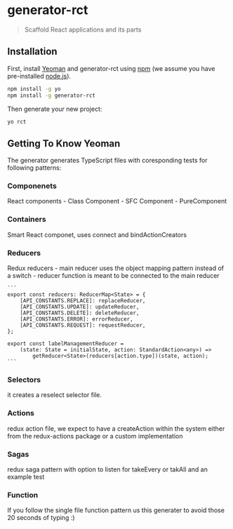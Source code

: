 # generator-rct
> Scaffold React applications and its parts

## Installation

First, install [Yeoman](http://yeoman.io) and generator-rct using [npm](https://www.npmjs.com/) (we assume you have pre-installed [node.js](https://nodejs.org/)).

```bash
npm install -g yo
npm install -g generator-rct
```

Then generate your new project:

```bash
yo rct
```

## Getting To Know Yeoman

The generator generates TypeScript files with coresponding tests for following patterns:

### Componenets
React components
	- Class Component
	- SFC Component
	- PureComponent

### Containers
Smart React componet, uses connect and bindActionCreators

### Reducers
Redux reducers
	- main reducer uses the object mapping pattern instead of a switch
	- reducer function is meant to be connected to the main reducer
	
	```
	export const reducers: ReducerMap<State> = {
        [API_CONSTANTS.REPLACE]: replaceReducer,
        [API_CONSTANTS.UPDATE]: updateReducer,
        [API_CONSTANTS.DELETE]: deleteReducer,
        [API_CONSTANTS.ERROR]: errorReducer,
        [API_CONSTANTS.REQUEST]: requestReducer,
    };
    
    export const labelManagementReducer =
        (state: State = initialState, action: StandardAction<any>) =>
            getReducer<State>(reducers[action.type])(state, action);
	```
### Selectors
it creates a reselect selector file.	

### Actions
redux action file, we expect to have a createAction within the system either from the redux-actions package or a custom implementation

### Sagas
redux saga pattern with option to listen for takeEvery or takAll and an example test

### Function
If you follow the single file function pattern us this generater to avoid those 20 seconds of typing :)
